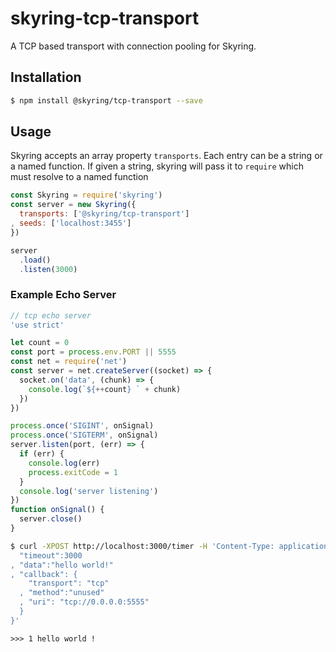 # skyring-tcp-transport
A TCP based transport with connection pooling for Skyring.

## Installation

```bash
$ npm install @skyring/tcp-transport --save
```

## Usage

Skyring accepts an array property `transports`. Each entry can be a string or a named function.
If given a string, skyring will pass it to `require` which must resolve to a named function

```js
const Skyring = require('skyring')
const server = new Skyring({
  transports: ['@skyring/tcp-transport']
, seeds: ['localhost:3455']
})

server
  .load()
  .listen(3000)
```


### Example Echo Server

```js
// tcp echo server
'use strict'

let count = 0
const port = process.env.PORT || 5555
const net = require('net')
const server = net.createServer((socket) => {
  socket.on('data', (chunk) => {
    console.log(`${++count} ` + chunk)
  })
})

process.once('SIGINT', onSignal)
process.once('SIGTERM', onSignal)
server.listen(port, (err) => {
  if (err) {
    console.log(err)
    process.exitCode = 1
  }
  console.log('server listening')
})
function onSignal() {
  server.close()
}
```

```bash
$ curl -XPOST http://localhost:3000/timer -H 'Content-Type: application/json' -d '{
  "timeout":3000
, "data":"hello world!"
, "callback": {
    "transport": "tcp"
  , "method":"unused"
  , "uri": "tcp://0.0.0.0:5555"
  }
}'
```

```
>>> 1 hello world !
```

